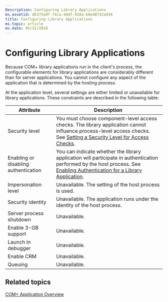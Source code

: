 ```yaml
---
Description: Configuring Library Applications
ms.assetid: db375e0f-74ca-44df-918a-b0e48742a594
title: Configuring Library Applications
ms.topic: article
ms.date: 05/31/2018
---
```


# Configuring Library Applications

Because COM+ library applications run in the client's process, the configurable elements for library applications are considerably different than for server applications. You cannot configure any aspect of the application that is determined by the hosting process.

At the application level, several settings are either limited or unavailable for library applications. These constraints are described in the following table:



| Attribute                                       | Description                                                                                                                                                                                                                                   |
|-------------------------------------------------|-----------------------------------------------------------------------------------------------------------------------------------------------------------------------------------------------------------------------------------------------|
| Security level<br/>                       | You must choose component-level access checks. The library application cannot influence process-level access checks. See [Setting a Security Level for Access Checks](setting-a-security-level-for-access-checks.md).<br/>             |
| Enabling or disabling authentication<br/> | You can indicate whether the library application will participate in authentication performed by the host process. See [Enabling Authentication for a Library Application](enabling-authentication-for-a-library-application.md).<br/> |
| Impersonation level<br/>                  | Unavailable. The setting of the host process is used. <br/>                                                                                                                                                                             |
| Security identity<br/>                    | Unavailable. The application runs under the identity of the host process.<br/>                                                                                                                                                          |
| Server process shutdown<br/>              | Unavailable.<br/>                                                                                                                                                                                                                       |
| Enable 3-GB support<br/>                  | Unavailable.<br/>                                                                                                                                                                                                                       |
| Launch in debugger<br/>                   | Unavailable.<br/>                                                                                                                                                                                                                       |
| Enable CRM<br/>                           | Unavailable.<br/>                                                                                                                                                                                                                       |
| Queuing<br/>                              | Unavailable.<br/>                                                                                                                                                                                                                       |



 

## Related topics

<dl> <dt>

[COM+ Application Overview](com--application-overview.md)
</dt> </dl>

 

 




